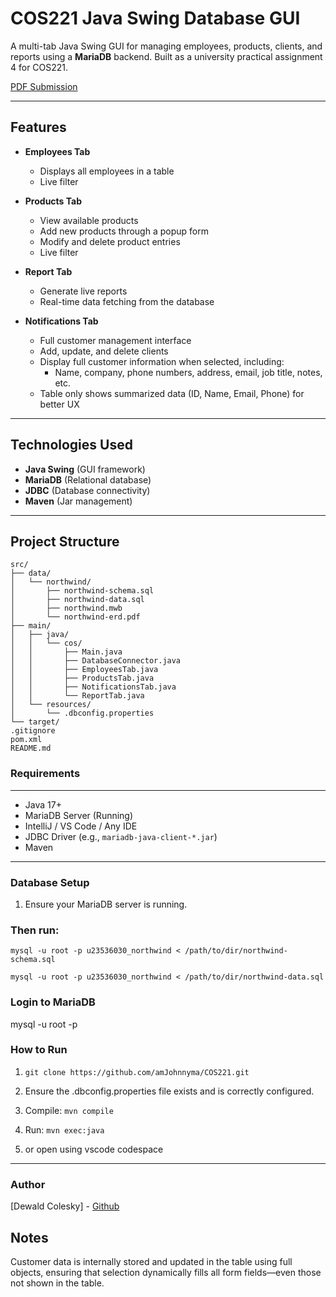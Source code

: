 # COS221 Java Swing Database GUI

A multi-tab Java Swing GUI for managing employees, products, clients, and reports using a **MariaDB** backend. Built as a university practical assignment 4 for COS221.

[PDF Submission](https://docs.google.com/document/d/1fvpxCKiTZTQ3VOhYBC-psxKQofzsLGdpl6GZVxZgUAE/edit?usp=sharing)

---

## Features

- **Employees Tab**  
  - Displays all employees in a table  
  - Live filter

- **Products Tab**  
  - View available products  
  - Add new products through a popup form  
  - Modify and delete product entries
  - Live filter

- **Report Tab**  
  - Generate live reports
  - Real-time data fetching from the database

- **Notifications Tab**  
  - Full customer management interface  
  - Add, update, and delete clients  
  - Display full customer information when selected, including:
    - Name, company, phone numbers, address, email, job title, notes, etc.  
  - Table only shows summarized data (ID, Name, Email, Phone) for better UX

---

## Technologies Used

- **Java Swing** (GUI framework)  
- **MariaDB** (Relational database)  
- **JDBC** (Database connectivity)  
- **Maven** (Jar management)

---

## Project Structure
```
src/
├── data/
│   └── northwind/
│       ├── northwind-schema.sql
│       ├── northwind-data.sql
│       ├── northwind.mwb
│       └── northwind-erd.pdf
├── main/
│   ├── java/
│   │   └── cos/
│   │       ├── Main.java
│   │       ├── DatabaseConnector.java
│   │       ├── EmployeesTab.java
│   │       ├── ProductsTab.java
│   │       ├── NotificationsTab.java
│   │       └── ReportTab.java
│   └── resources/
│       └── .dbconfig.properties
└── target/
.gitignore
pom.xml
README.md
```



### Requirements
---
- Java 17+  
- MariaDB Server (Running)  
- IntelliJ / VS Code / Any IDE  
- JDBC Driver (e.g., `mariadb-java-client-*.jar`)
- Maven
---
### Database Setup

1. Ensure your MariaDB server is running.

### Then run:
```
mysql -u root -p u23536030_northwind < /path/to/dir/northwind-schema.sql
```
```
mysql -u root -p u23536030_northwind < /path/to/dir/northwind-data.sql
```

### Login to MariaDB
mysql -u root -p

### How to Run

1. ``` git clone https://github.com/amJohnnyma/COS221.git ```
2. Ensure the .dbconfig.properties file exists and is correctly configured.
3. Compile: ```mvn compile```
4. Run: ```mvn exec:java```

5. or open using vscode codespace
---

### Author
[Dewald Colesky] - [Github](https://github.com/amJohnnyma)

## Notes

Customer data is internally stored and updated in the table using full objects, ensuring that selection dynamically fills all form fields—even those not shown in the table.
